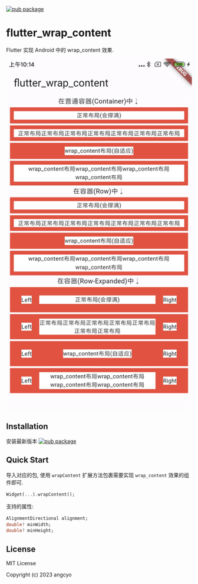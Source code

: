[![pub package](https://img.shields.io/pub/v/flutter_wrap_content.svg)](https://pub.dev/packages/flutter_wrap_content)

# flutter_wrap_content

Flutter 实现 Android 中的 wrap_content 效果.

![screenshot](png/png.png)

## Installation

安装最新版本 [![pub package](https://img.shields.io/pub/v/flutter_wrap_content.svg)](https://pub.dev/packages/flutter_wrap_content/install)

## Quick Start

导入对应的包, 使用 `wrapContent` 扩展方法包裹需要实现 `wrap_content` 效果的组件即可.

```dart
Widget(...).wrapContent();
```

支持的属性:

```dart
AlignmentDirectional alignment;
double? minWidth;
double? minHeight;
```

## License

MIT License

Copyright (c) 2023 angcyo